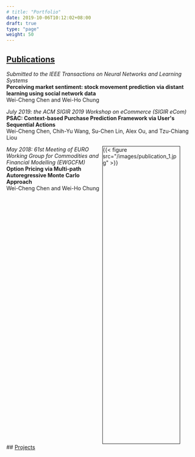 ```yaml
---
# title: "Portfolio"
date: 2019-10-06T10:12:02+08:00
draft: true
type: "page"
weight: 50
---
```

<link rel="stylesheet" type="text/css" href="mystyles.css" media="screen" />

<style type = "text/css" media="screen">
	.column {
	  float: left; 
	  width: 50%;
	}

	/* Clear floats after the columns */
	.row:after {
	  content: "";
	  display: table;
	  clear: both;
	}
</style>

## <u>Publications</u>
<div>
		<div>
				<p>
						<span style="font-style: italic; font-size: 14px;">Submitted to the IEEE Transactions on Neural Networks and Learning Systems</span><br>
						<span style="font-weight: bold">Perceiving market sentiment: stock movement prediction via distant learning using social network data</span><br>
						<span style="font-size: 14px;">Wei-Cheng Chen and Wei-Ho Chung</span><br>
				</p>
		</div>
		<div>
				<p>
						<span style="font-style: italic; font-size: 14px;">July 2019: the ACM SIGIR 2019 Workshop on eCommerce (SIGIR eCom)</span><br>
						<span style="font-weight: bold">PSAC: Context-based Purchase Prediction Framework via User's Sequential Actions</span><br>
						<span style="font-size: 14px;">Wei-Cheng Chen, Chih-Yu Wang, Su-Chen Lin, Alex Ou, and Tzu-Chiang Liou</span><br>
				</p>
		</div>
		<div class="row">
				<div class="column">
						<span style="font-style: italic; font-size: 14px;">May 2018: 61st Meeting of EURO Working Group for Commodities and Financial Modelling (EWGCFM)</span><br>
						<span style="font-weight: bold">Option Pricing via Multi-path Autoregressive Monte Carlo Approach</span><br>
						<span style="font-size: 14px">Wei-Cheng Chen and Wei-Ho Chung</span>
				</div>
			<div class="column" style="border:1px; border-style:solid; width:40%; height:20%">
				{{< figure src="/images/publication_1.jpg" >}}
			</div>
		</div>
</div>
## <u>Projects</u>
